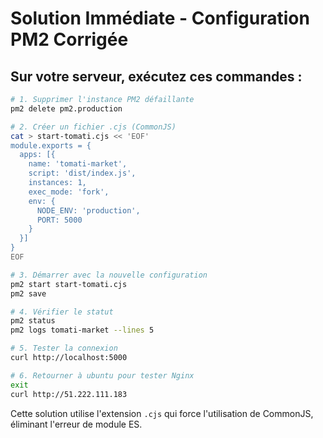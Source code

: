 # Solution Immédiate - Configuration PM2 Corrigée

## Sur votre serveur, exécutez ces commandes :

```bash
# 1. Supprimer l'instance PM2 défaillante
pm2 delete pm2.production

# 2. Créer un fichier .cjs (CommonJS)
cat > start-tomati.cjs << 'EOF'
module.exports = {
  apps: [{
    name: 'tomati-market',
    script: 'dist/index.js',
    instances: 1,
    exec_mode: 'fork',
    env: {
      NODE_ENV: 'production',
      PORT: 5000
    }
  }]
}
EOF

# 3. Démarrer avec la nouvelle configuration
pm2 start start-tomati.cjs
pm2 save

# 4. Vérifier le statut
pm2 status
pm2 logs tomati-market --lines 5

# 5. Tester la connexion
curl http://localhost:5000

# 6. Retourner à ubuntu pour tester Nginx
exit
curl http://51.222.111.183
```

Cette solution utilise l'extension `.cjs` qui force l'utilisation de CommonJS, éliminant l'erreur de module ES.